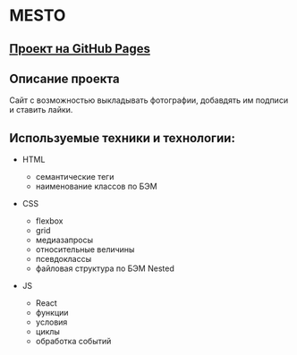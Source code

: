 # MESTO

## [Проект на GitHub Pages](https://starchenkovyaroslav.github.io/mesto-react/)

## Описание проекта

Сайт с возможностью выкладывать фотографии, добавдять им подписи и ставить лайки.

## Используемые техники и технологии:

- HTML
    - семантические теги
    - наименование классов по БЭМ

- CSS
    - flexbox
    - grid
    - медиазапросы
    - относительные величины
    - псевдоклассы
    - файловая структура по БЭМ Nested

- JS
    - React
    - функции
    - условия
    - циклы
    - обработка событий